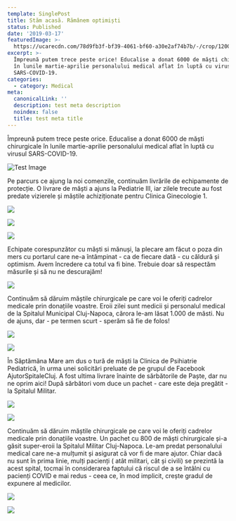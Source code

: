 ```yaml
---
template: SinglePost
title: Stăm acasă. Rămânem optimiști
status: Published
date: '2019-03-17'
featuredImage: >-
  https://ucarecdn.com/78d9fb3f-bf39-4061-bf60-a30e2af74b7b/-/crop/1200x1019/0,271/-/preview/
excerpt: >-
  Împreună putem trece peste orice! Educalise a donat 6000 de măști chirurgicale
  în lunile martie-aprilie personalului medical aflat în luptă cu virusul
  SARS-COVID-19.
categories:
  - category: Medical
meta:
  canonicalLink: ''
  description: test meta description
  noindex: false
  title: test meta title
---
```

Împreună putem trece peste orice. Educalise a donat 6000 de măști chirurgicale în lunile martie-aprilie personalului medical aflat în luptă cu virusul SARS-COVID-19.



![Test Image](https://ucarecdn.com/2226f9c9-5034-464b-a8cb-98a43a903d44/-/crop/1200x423/0,596/-/preview/)

Pe parcurs ce ajung la noi comenzile, continuăm livrările de echipamente de protecție. O livrare de măști a ajuns  la Pediatrie III, iar zilele trecute au fost predate vizierele și măștile achiziționate pentru Clinica Ginecologie 1. 

![](https://ucarecdn.com/9e2ab853-73e8-4aa3-bce9-a9815125a330/)

![](https://ucarecdn.com/10685ef8-2b85-4677-8372-251dd3a15df7/-/crop/1200x1506/0,0/-/preview/)

![](https://ucarecdn.com/fe677a50-34ca-4fea-abbf-80ef25c17f85/-/crop/1200x1295/0,305/-/preview/)

Echipate corespunzător cu măști si mănuși, la plecare am făcut o poza din mers cu portarul care ne-a întâmpinat - ca de fiecare dată - cu căldură și optimism. Avem încredere ca totul va fi bine. Trebuie doar să respectăm măsurile și să nu ne descurajăm!

![](https://ucarecdn.com/9bef09b6-3fb3-4f2f-a079-0976b8542b28/)



Continuăm să dăruim măștile chirurgicale pe care voi le oferiți cadrelor medicale prin donațiile voastre. Eroii zilei sunt medicii și personalul medical de la Spitalul Municipal Cluj-Napoca, cărora le-am lăsat 1.000 de măsti. Nu de ajuns, dar - pe termen scurt - sperăm să fie de folos!

![](https://ucarecdn.com/216aad67-5ec1-476a-b5e8-15a1dc27f7d5/)

![](https://ucarecdn.com/9844338e-53ee-40e5-ba86-e9129d6e9360/-/crop/1192x1093/0,128/-/preview/)

În Săptămâna Mare am dus o tură de măști la Clinica de Psihiatrie Pediatrică, în urma unei solicitări preluate de pe grupul de Facebook AjutorSpitaleCluj. A fost ultima livrare înainte de sărbătorile de Paște, dar nu ne oprim aici! După sărbători vom duce un pachet - care este deja pregătit - la Spitalul Militar.

![](https://ucarecdn.com/cc7b2a01-4174-4117-8845-4fe8ecb67ac2/)

![](https://ucarecdn.com/72463521-1262-4ec2-990f-53ecf2431b2d/)

Continuăm să dăruim măștile chirurgicale pe care voi le oferiți cadrelor medicale prin donațiile voastre. Un pachet cu 800 de măști chirurgicale și-a găsit super-eroii la Spitalul Militar Cluj-Napoca. Le-am predat personalului medical care ne-a mulțumit și asigurat că vor fi de mare ajutor. Chiar dacă nu sunt în prima linie, mulți pacienți ( atât militari, cât și civili) se prezintă la acest spital, tocmai în considerarea faptului că riscul de a se întâlni cu pacienți COVID e mai redus - ceea ce, în mod implicit, crește gradul de expunere al medicilor. 

![](https://ucarecdn.com/203f7d9b-b234-47e1-b530-800f91f75c98/)

![](https://ucarecdn.com/18fa1bb1-1ad9-4615-a89b-b1b2aae0312b/)

